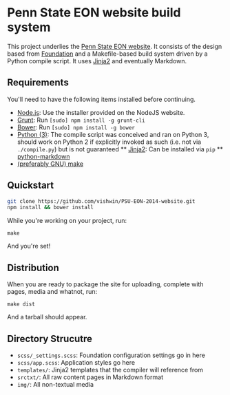 # Penn State EON website build system

This project underlies the [Penn State EON website](http://www.engr.psu.edu/eon/2014/). It consists of the design based from [Foundation](http://foundation.zurb.com/) and a Makefile-based build system driven by a Python compile script.  It uses [Jinja2](http://jinja.pocoo.org/) and eventually Markdown.

## Requirements

You'll need to have the following items installed before continuing.

  * [Node.js](http://nodejs.org): Use the installer provided on the NodeJS website.
  * [Grunt](http://gruntjs.com/): Run `[sudo] npm install -g grunt-cli`
  * [Bower](http://bower.io): Run `[sudo] npm install -g bower`
  * [Python (3)](http://www.python.org/): The compile script was conceived and ran on Python 3, should work on Python 2 if explicitly invoked as such (i.e. not via `./compile.py`) but is not guaranteed
  ** [Jinja2](http://jinja.pocoo.org/): Can be installed via `pip`
  ** [python-markdown](http://pypi.python.org/pypi/Markdown)
  * [(preferably GNU) make](http://www.gnu.org/software/make/)

## Quickstart

```bash
git clone https://github.com/vishwin/PSU-EON-2014-website.git
npm install && bower install
```

While you're working on your project, run:

`make`

And you're set!

## Distribution
When you are ready to package the site for uploading, complete with pages, media and whatnot, run:

`make dist`

And a tarball should appear.

## Directory Strucutre

  * `scss/_settings.scss`: Foundation configuration settings go in here
  * `scss/app.scss`: Application styles go here
  * `templates/`: Jinja2 templates that the compiler will reference from
  * `srctxt/`: All raw content pages in Markdown format
  * `img/`: All non-textual media
